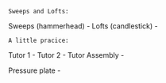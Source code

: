 	Sweeps and Lofts:

Sweeps (hammerhead) - 
Lofts (candlestick) -

	A little pracice:
Tutor 1 - 
Tutor 2 - 
Tutor Assembly - 

Pressure plate - 
